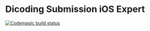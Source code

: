 # Dicoding Submission iOS Expert
[![Codemagic build status](https://api.codemagic.io/apps/67f7287aa4c396aaeece0773/ios-project-debug/status_badge.svg)](https://codemagic.io/apps/67f7287aa4c396aaeece0773/ios-project-debug/latest_build)
